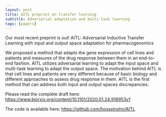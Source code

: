 ```yaml
---
layout: post
title: AITL preprint on transfer learning
subtitle: Adversarial adaptation and multi-task learning
tags: [papers]
---
```

Our most recent preprint is out! AITL: Adversarial Inductive Transfer Learning with input and output space adaptation for pharmacogenomics

We proposed a method that adapts the gene expression of cell lines and patients and measures of the drug response between them in an end-to-end fashion. AITL utilizes adversarial learning to adapt the input space and multi-task learning to adapt the output space. The motivation behind AITL is that cell lines and patients are very different because of basic biology and different approaches to assess drug response in them. AITL is the first method that can address both input and output spaces discrepancies.

Please read the complete draft here:
https://www.biorxiv.org/content/10.1101/2020.01.24.918953v1

The code is available here:
https://github.com/hosseinshn/AITL
